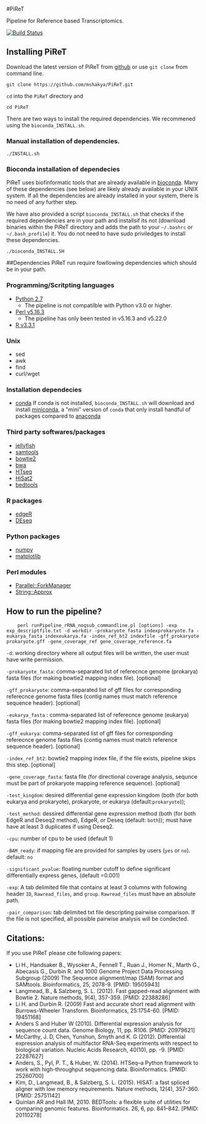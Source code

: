 
#PiReT

Pipeline for Reference based Transcriptomics.

[![Build Status](https://travis-ci.com/mshakya/PiReT.svg?token=xwcWcg2wroskmENQQapz&branch=master)](https://travis-ci.com/mshakya/PiReT)

## Installing PiReT

Download the latest version of PiReT from [github](https://github.com/mshakya/PiReT.git) or use `git clone` from command line.

```
git clone https://github.com/mshakya/PiReT.git
```

`cd` into the `PiReT` directory and

```
cd PiReT
```

There are two ways to install the required dependencies. We recommened using the `bioconda_INSTALL.sh`.

### Manual installation of dependencies.

```
./INSTALL.sh

```

### Bioconda installation of dependecies

PiReT uses biofinformatic tools that are already available in [bioconda](https://bioconda.github.io). Many of these dependencies (see below) are likely already available in your UNIX system. If all the dependencies are already installed in your system, there is no need of any further step.

We have also provided a script `bioconda_INSTALL.sh` that checks if the required dependencies are in your path and installsif its not (download binaries within the PiReT directory and adds the path to your `~/.bashrc` or `~/.bash_profile`) it. You do not need to have sudo priviledges to install these dependencies.

```
./bioconda_INSTALL.SH
```



##Dependencies
PiReT run require fowllowing dependencies which should be in your path.

### Programming/Scritpting languages
- [Python 2.7](https://www.python.org/downloads/release/python-2712/)
    - The pipeline is not compatilble with Python v3.0 or higher.
- [Perl v5.16.3](https://www.perl.org/get.html)
    - The pipeline has only been tested in v5.16.3 and v5.22.0
- [R v3.3.1](https://www.r-project.org)


### Unix
- sed
- awk
- find
- curl/wget

### Installation dependecies
- [conda](http://conda.pydata.org/docs/index.html)
    If conda is not installed, `bioconda_INSTALL.sh` will download and install [miniconda](http://conda.pydata.org/miniconda.html), a "mini" version of `conda` that only install handful of packages compared to [anaconda](https://docs.continuum.io/anaconda/pkg-docs)

### Third party softwares/packages
- [jellyfish](http://www.genome.umd.edu/jellyfish.html)
- [samtools](http://www.htslib.org)
- [bowtie2](http://bowtie-bio.sourceforge.net/bowtie2/index.shtml)
- [bwa](http://bio-bwa.sourceforge.net)
- [HTseq](http://www-huber.embl.de/HTSeq/doc/overview.html)
- [HiSat2](https://ccb.jhu.edu/software/hisat/index.shtml)
- [bedtools](http://bedtools.readthedocs.io/en/latest/index.html)

### R packages
- [edgeR](https://bioconductor.org/packages/release/bioc/html/edgeR.html)
- [DEseq](http://bioconductor.org/packages/release/bioc/html/DESeq.html)

### Python packages
- [numpy](http://www.numpy.org)
- [matplotlib](http://matplotlib.org)

### Perl modules
- [Parallel::ForkManager](http://search.cpan.org/~yanick/Parallel-ForkManager-1.19/lib/Parallel/ForkManager.pm)
- [String::Approx](http://search.cpan.org/dist/String-Approx/Approx.pm)

## How to run the pipeline?


```
    perl runPipeline_rRNA_noqsub_commandline.pl [options] -exp exp_descriptfile.txt -d workdir -prokaryote_fasta indexprokaryote.fa -eukarya_fasta indexeukarya.fa -index_ref_bt2 indexfile -gff_prokaryote prokaryote.gff -gene_coverage_ref gene_coverage_reference.fa
```

`-d`: working directory where all output files will be written, the user must have write permission.

`-prokaryote_fasta`: comma-separated list of referecnce genome (prokarya) fasta files (for making bowtie2 mapping index file). [optional]

`-gff_prokaryote`: comma-separated list of gff files for corresponding referecnce genome fasta files (contig names must match reference sequence header). [optional]

`-eukarya_fasta` : comma-separated list of referecnce genome (eukarya) fasta files (for making bowtie2 mapping index file). [optional]

`-gff_eukarya`: comma-separated list of gff files for corresponding referecnce genome fasta files (contig names must match reference sequence header). [optional]

`-index_ref_bt2`: bowtie2 mapping index file,  if the file exists, pipeline skips this step. [optional]

`-gene_coverage_fasta`: fasta file  (for directional coverage analysis, sequnce  must be part of prokaryote mapping reference sequence). [optional]

`-test_kingdom`: desired differential gene expression kingdom (both (for both eukarya and prokaryote), prokaryote, or eukarya (default:`prokaryote`));

`-test_method`: dessired differential gene expression method (both (for both EdgeR and Deseq2 method), EdgeR, or Deseq (default: `both`)); must have have at least 3 duplicates if using Deseq2.

`-cpu`: number of cpu to be used (default 1)

`-BAM_ready`: if mapping file are provided for samples by users (`yes` or `no`). default: `no`

`-significant_pvalue`: floating number cutoff to define significant differentially express genes, (default =0.001)

`-exp`: A tab delimited file that contains at least 3 columns with following header `ID`, `Rawread_files`, and  `group`. `Rawread_files` must have an absolute path.

`-pair_comparison`: tab delimited txt file descripting pairwise comparison. If the file is not specified, all possible pairwise analysis will be condected.


## Citations:
If you use PiReT please cite following papers:

- Li H., Handsaker B., Wysoker A., Fennell T., Ruan J., Homer N., Marth G., Abecasis G., Durbin R. and 1000 Genome Project Data Processing Subgroup (2009) The Sequence alignment/map (SAM) format and SAMtools. Bioinformatics, 25, 2078-9. [PMID: 19505943]
- Langmead, B., & Salzberg, S. L. (2012). Fast gapped-read alignment with Bowtie 2. Nature methods, 9(4), 357-359. [PMID: 22388286]
- Li H. and Durbin R. (2009) Fast and accurate short read alignment with Burrows-Wheeler Transform. Bioinformatics, 25:1754-60. [PMID: 19451168]
- Anders S and Huber W (2010). Differential expression analysis for sequence count data. Genome Biology, 11, pp. R106. [PMID: 20979621]
- McCarthy, J. D, Chen, Yunshun, Smyth and K. G (2012). Differential expression analysis of multifactor RNA-Seq experiments with respect to biological variation. Nucleic Acids Research, 40(10), pp. -9. [PMID: 22287627]
- Anders, S., Pyl, P. T., & Huber, W. (2014). HTSeq–a Python framework to work with high-throughput sequencing data. Bioinformatics. [PMID: 25260700]
- Kim, D., Langmead, B., & Salzberg, S. L. (2015). HISAT: a fast spliced aligner with low memory requirements. Nature methods, 12(4), 357-360. [PMID: 25751142]
- Quinlan AR and Hall IM, 2010. BEDTools: a flexible suite of utilities for comparing genomic features. Bioinformatics. 26, 6, pp. 841–842. [PMID: 20110278]





